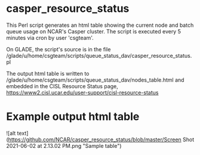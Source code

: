# casper_resource_status
This Perl script generates an html table showing the current node and batch queue usage on NCAR's Casper cluster. 
The script is executed every 5 minutes via cron by user 'csgteam'. 

On GLADE, the script's source is in the file /glade/u/home/csgteam/scripts/queue_status_dav/casper_resource_status.pl

The output html table is written to /glade/u/home/csgteam/scripts/queue_status_dav/nodes_table.html
and embedded in the CISL Resource Status page, https://www2.cisl.ucar.edu/user-support/cisl-resource-status


# Example output html table
![alt text](https://github.com/NCAR/casper_resource_status/blob/master/Screen Shot 2021-06-02 at 2.13.02 PM.png "Sample table")

